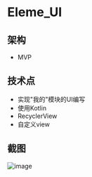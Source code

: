 # Eleme_UI

## 架构
- MVP

##  技术点
- 实现"我的"模块的UI编写
- 使用Kotlin
- RecyclerView
- 自定义view

## 截图
![image](https://github.com/zayvion/eleme-UI/img/img1.png)